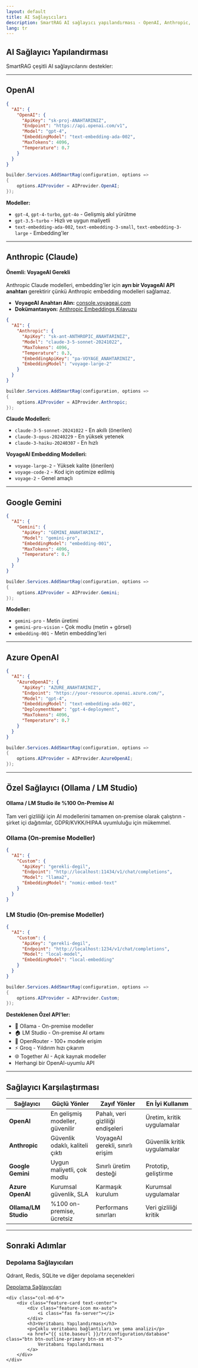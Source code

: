 ```yaml
---
layout: default
title: AI Sağlayıcıları
description: SmartRAG AI sağlayıcı yapılandırması - OpenAI, Anthropic, Google Gemini, Azure OpenAI ve özel sağlayıcılar
lang: tr
---
```


## AI Sağlayıcı Yapılandırması

SmartRAG çeşitli AI sağlayıcılarını destekler:

---

## OpenAI

```json
{
  "AI": {
    "OpenAI": {
      "ApiKey": "sk-proj-ANAHTARINIZ",
      "Endpoint": "https://api.openai.com/v1",
      "Model": "gpt-4",
      "EmbeddingModel": "text-embedding-ada-002",
      "MaxTokens": 4096,
      "Temperature": 0.7
    }
  }
}
```

```csharp
builder.Services.AddSmartRag(configuration, options =>
{
    options.AIProvider = AIProvider.OpenAI;
});
```

**Modeller:**
- `gpt-4`, `gpt-4-turbo`, `gpt-4o` - Gelişmiş akıl yürütme
- `gpt-3.5-turbo` - Hızlı ve uygun maliyetli
- `text-embedding-ada-002`, `text-embedding-3-small`, `text-embedding-3-large` - Embedding'ler

---

## Anthropic (Claude)

<div class="alert alert-warning">
    <h4><i class="fas fa-exclamation-triangle me-2"></i> Önemli: VoyageAI Gerekli</h4>
    <p>
        Anthropic Claude modelleri, embedding'ler için <strong>ayrı bir VoyageAI API anahtarı</strong> gerektirir çünkü Anthropic embedding modelleri sağlamaz.
    </p>
    <ul class="mb-0">
        <li><strong>VoyageAI Anahtarı Alın:</strong> <a href="https://console.voyageai.com/" target="_blank">console.voyageai.com</a></li>
        <li><strong>Dokümantasyon:</strong> <a href="https://docs.anthropic.com/en/docs/build-with-claude/embeddings" target="_blank">Anthropic Embeddings Kılavuzu</a></li>
    </ul>
</div>

```json
{
  "AI": {
    "Anthropic": {
      "ApiKey": "sk-ant-ANTHROPIC_ANAHTARINIZ",
      "Model": "claude-3-5-sonnet-20241022",
      "MaxTokens": 4096,
      "Temperature": 0.3,
      "EmbeddingApiKey": "pa-VOYAGE_ANAHTARINIZ",
      "EmbeddingModel": "voyage-large-2"
    }
  }
}
```

```csharp
builder.Services.AddSmartRag(configuration, options =>
{
    options.AIProvider = AIProvider.Anthropic;
});
```

**Claude Modelleri:**
- `claude-3-5-sonnet-20241022` - En akıllı (önerilen)
- `claude-3-opus-20240229` - En yüksek yetenek
- `claude-3-haiku-20240307` - En hızlı

**VoyageAI Embedding Modelleri:**
- `voyage-large-2` - Yüksek kalite (önerilen)
- `voyage-code-2` - Kod için optimize edilmiş
- `voyage-2` - Genel amaçlı

---

## Google Gemini

```json
{
  "AI": {
    "Gemini": {
      "ApiKey": "GEMINI_ANAHTARINIZ",
      "Model": "gemini-pro",
      "EmbeddingModel": "embedding-001",
      "MaxTokens": 4096,
      "Temperature": 0.7
    }
  }
}
```

```csharp
builder.Services.AddSmartRag(configuration, options =>
{
    options.AIProvider = AIProvider.Gemini;
});
```

**Modeller:**
- `gemini-pro` - Metin üretimi
- `gemini-pro-vision` - Çok modlu (metin + görsel)
- `embedding-001` - Metin embedding'leri

---

## Azure OpenAI

```json
{
  "AI": {
    "AzureOpenAI": {
      "ApiKey": "AZURE_ANAHTARINIZ",
      "Endpoint": "https://your-resource.openai.azure.com/",
      "Model": "gpt-4",
      "EmbeddingModel": "text-embedding-ada-002",
      "DeploymentName": "gpt-4-deployment",
      "MaxTokens": 4096,
      "Temperature": 0.7
    }
  }
}
```

```csharp
builder.Services.AddSmartRag(configuration, options =>
{
    options.AIProvider = AIProvider.AzureOpenAI;
});
```

---

## Özel Sağlayıcı (Ollama / LM Studio)

<div class="alert alert-success">
    <h4><i class="fas fa-server me-2"></i> Ollama / LM Studio ile %100 On-Premise AI</h4>
    <p>Tam veri gizliliği için AI modellerini tamamen on-premise olarak çalıştırın - şirket içi dağıtımlar, GDPR/KVKK/HIPAA uyumluluğu için mükemmel.</p>
</div>

### Ollama (On-premise Modeller)

```json
{
  "AI": {
    "Custom": {
      "ApiKey": "gerekli-degil",
      "Endpoint": "http://localhost:11434/v1/chat/completions",
      "Model": "llama2",
      "EmbeddingModel": "nomic-embed-text"
    }
  }
}
```

### LM Studio (On-premise Modeller)

```json
{
  "AI": {
    "Custom": {
      "ApiKey": "gerekli-degil",
      "Endpoint": "http://localhost:1234/v1/chat/completions",
      "Model": "local-model",
      "EmbeddingModel": "local-embedding"
    }
  }
}
```

```csharp
builder.Services.AddSmartRag(configuration, options =>
{
    options.AIProvider = AIProvider.Custom;
});
```

**Desteklenen Özel API'ler:**
- 🦙 Ollama - On-premise modeller
- 🏠 LM Studio - On-premise AI ortamı
- 🔗 OpenRouter - 100+ modele erişim
- ⚡ Groq - Yıldırım hızı çıkarım
- 🌐 Together AI - Açık kaynak modeller
- Herhangi bir OpenAI-uyumlu API

---

## Sağlayıcı Karşılaştırması

| Sağlayıcı | Güçlü Yönler | Zayıf Yönler | En İyi Kullanım |
|-----------|--------------|--------------|-----------------|
| **OpenAI** | En gelişmiş modeller, güvenilir | Pahalı, veri gizliliği endişeleri | Üretim, kritik uygulamalar |
| **Anthropic** | Güvenlik odaklı, kaliteli çıktı | VoyageAI gerekli, sınırlı erişim | Güvenlik kritik uygulamalar |
| **Google Gemini** | Uygun maliyetli, çok modlu | Sınırlı üretim desteği | Prototip, geliştirme |
| **Azure OpenAI** | Kurumsal güvenlik, SLA | Karmaşık kurulum | Kurumsal uygulamalar |
| **Ollama/LM Studio** | %100 on-premise, ücretsiz | Performans sınırları | Veri gizliliği kritik |

---

## Sonraki Adımlar

<div class="row g-4 mt-4">
    <div class="col-md-6">
        <div class="feature-card text-center">
            <div class="feature-icon mx-auto">
                <i class="fas fa-database"></i>
            </div>
            <h3>Depolama Sağlayıcıları</h3>
            <p>Qdrant, Redis, SQLite ve diğer depolama seçenekleri</p>
            <a href="{{ site.baseurl }}/tr/configuration/storage" class="btn btn-outline-primary btn-sm mt-3">
                Depolama Sağlayıcıları
            </a>
        </div>
    </div>
    
    <div class="col-md-6">
        <div class="feature-card text-center">
            <div class="feature-icon mx-auto">
                <i class="fas fa-server"></i>
            </div>
            <h3>Veritabanı Yapılandırması</h3>
            <p>Çoklu veritabanı bağlantıları ve şema analizi</p>
            <a href="{{ site.baseurl }}/tr/configuration/database" class="btn btn-outline-primary btn-sm mt-3">
                Veritabanı Yapılandırması
            </a>
        </div>
    </div>
</div>
